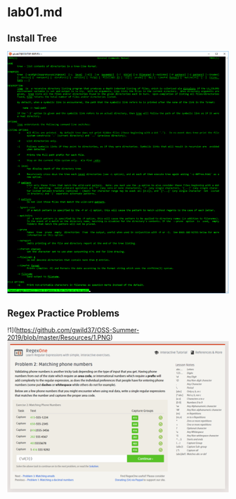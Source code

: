 # lab01.md
## Install Tree
![tree](https://github.com/gwild37/OSS-Summer-2019/blob/master/Resources/tree.PNG)
## Regex Practice Problems
!1](https://github.com/gwild37/OSS-Summer-2019/blob/master/Resources/1.PNG)
![2](https://github.com/gwild37/OSS-Summer-2019/blob/master/Resources/2.PNG)
